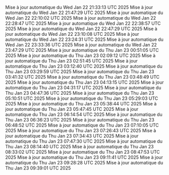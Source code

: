 Mise à jour automatique du Wed Jan 22 21:33:13 UTC 2025
Mise à jour automatique du Wed Jan 22 21:47:29 UTC 2025
Mise à jour automatique du Wed Jan 22 22:10:02 UTC 2025
Mise à jour automatique du Wed Jan 22 22:28:47 UTC 2025
Mise à jour automatique du Wed Jan 22 22:38:57 UTC 2025
Mise à jour automatique du Wed Jan 22 22:47:29 UTC 2025
Mise à jour automatique du Wed Jan 22 23:10:08 UTC 2025
Mise à jour automatique du Wed Jan 22 23:24:31 UTC 2025
Mise à jour automatique du Wed Jan 22 23:33:36 UTC 2025
Mise à jour automatique du Wed Jan 22 23:47:29 UTC 2025
Mise à jour automatique du Thu Jan 23 00:51:05 UTC 2025
Mise à jour automatique du Thu Jan 23 02:09:12 UTC 2025
Mise à jour automatique du Thu Jan 23 02:51:45 UTC 2025
Mise à jour automatique du Thu Jan 23 03:12:40 UTC 2025
Mise à jour automatique du Thu Jan 23 03:29:59 UTC 2025
Mise à jour automatique du Thu Jan 23 03:41:32 UTC 2025
Mise à jour automatique du Thu Jan 23 03:48:49 UTC 2025
Mise à jour automatique du Thu Jan 23 04:13:15 UTC 2025
Mise à jour automatique du Thu Jan 23 04:31:17 UTC 2025
Mise à jour automatique du Thu Jan 23 04:47:36 UTC 2025
Mise à jour automatique du Thu Jan 23 05:10:51 UTC 2025
Mise à jour automatique du Thu Jan 23 05:29:03 UTC 2025
Mise à jour automatique du Thu Jan 23 05:38:44 UTC 2025
Mise à jour automatique du Thu Jan 23 05:47:45 UTC 2025
Mise à jour automatique du Thu Jan 23 06:14:54 UTC 2025
Mise à jour automatique du Thu Jan 23 06:36:23 UTC 2025
Mise à jour automatique du Thu Jan 23 06:48:52 UTC 2025
Mise à jour automatique du Thu Jan 23 07:10:05 UTC 2025
Mise à jour automatique du Thu Jan 23 07:26:43 UTC 2025
Mise à jour automatique du Thu Jan 23 07:34:43 UTC 2025
Mise à jour automatique du Thu Jan 23 07:47:30 UTC 2025
Mise à jour automatique du Thu Jan 23 08:14:40 UTC 2025
Mise à jour automatique du Thu Jan 23 08:33:02 UTC 2025
Mise à jour automatique du Thu Jan 23 08:47:53 UTC 2025
Mise à jour automatique du Thu Jan 23 09:11:41 UTC 2025
Mise à jour automatique du Thu Jan 23 09:28:28 UTC 2025
Mise à jour automatique du Thu Jan 23 09:39:01 UTC 2025
